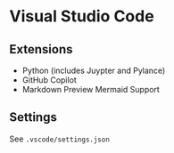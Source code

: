 # Visual Studio Code

## Extensions

- Python (includes Juypter and Pylance)
- GitHub Copilot
- Markdown Preview Mermaid Support

## Settings

See `.vscode/settings.json`
